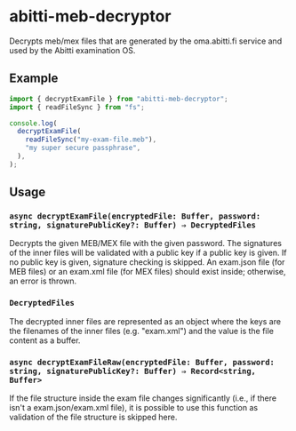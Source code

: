 # abitti-meb-decryptor

Decrypts meb/mex files that are generated by the oma.abitti.fi service and used by the Abitti examination OS.

## Example

```ts
import { decryptExamFile } from "abitti-meb-decryptor";
import { readFileSync } from "fs";

console.log(
  decryptExamFile(
    readFileSync("my-exam-file.meb"),
    "my super secure passphrase",
  ),
);
```

## Usage

### `async decryptExamFile(encryptedFile: Buffer, password: string, signaturePublicKey?: Buffer) ⇒ DecryptedFiles`

Decrypts the given MEB/MEX file with the given password. The signatures of the inner files will be validated with a public key if a public key is given. If no public key is given, signature checking is skipped. An exam.json file (for MEB files) or an exam.xml file (for MEX files) should exist inside; otherwise, an error is thrown.

### `DecryptedFiles`

The decrypted inner files are represented as an object where the keys are the filenames of the inner files (e.g. "exam.xml") and the value is the file content as a buffer.

### `async decryptExamFileRaw(encryptedFile: Buffer, password: string, signaturePublicKey?: Buffer) ⇒ Record<string, Buffer>`

If the file structure inside the exam file changes significantly (i.e., if there isn't a exam.json/exam.xml file), it is possible to use this function as validation of the file structure is skipped here.
